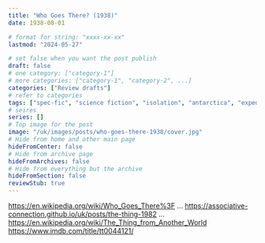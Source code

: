 ```yaml
---
title: "Who Goes There? (1938)"
date: 1938-08-01

# format for string: "xxxx-xx-xx"
lastmod: "2024-05-27"

# set false when you want the post publish
draft: false
# one category: ["category-1"]
# more categories: ["category-1", "category-2", ...]
categories: ["Review drafts"]
# refer to categories
tags: ["spec-fic", "science fiction", "isolation", "antarctica", "expedition"]
# seires
series: []
# Top image for the post
image: "/uk/images/posts/who-goes-there-1938/cover.jpg"
# Hide from home and other main page
hideFromCenter: false
# Hide from archive page
hideFromArchives: false
# Hide from everything but the archive
hideFromSection: false
reviewStub: true
---
```

https://en.wikipedia.org/wiki/Who_Goes_There%3F
...
https://associative-connection.github.io/uk/posts/the-thing-1982
...
https://en.wikipedia.org/wiki/The_Thing_from_Another_World
https://www.imdb.com/title/tt0044121/
<!--more-->